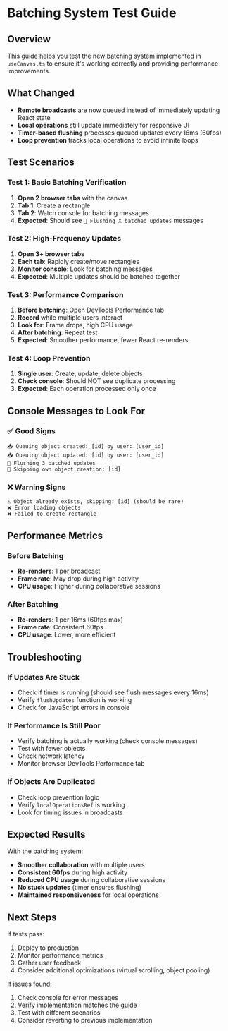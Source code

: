 # Batching System Test Guide

## Overview
This guide helps you test the new batching system implemented in `useCanvas.ts` to ensure it's working correctly and providing performance improvements.

## What Changed
- **Remote broadcasts** are now queued instead of immediately updating React state
- **Local operations** still update immediately for responsive UI
- **Timer-based flushing** processes queued updates every 16ms (60fps)
- **Loop prevention** tracks local operations to avoid infinite loops

## Test Scenarios

### Test 1: Basic Batching Verification
1. **Open 2 browser tabs** with the canvas
2. **Tab 1**: Create a rectangle
3. **Tab 2**: Watch console for batching messages
4. **Expected**: Should see `🔄 Flushing X batched updates` messages

### Test 2: High-Frequency Updates
1. **Open 3+ browser tabs**
2. **Each tab**: Rapidly create/move rectangles
3. **Monitor console**: Look for batching messages
4. **Expected**: Multiple updates should be batched together

### Test 3: Performance Comparison
1. **Before batching**: Open DevTools Performance tab
2. **Record** while multiple users interact
3. **Look for**: Frame drops, high CPU usage
4. **After batching**: Repeat test
5. **Expected**: Smoother performance, fewer React re-renders

### Test 4: Loop Prevention
1. **Single user**: Create, update, delete objects
2. **Check console**: Should NOT see duplicate processing
3. **Expected**: Each operation processed only once

## Console Messages to Look For

### ✅ Good Signs
```
📥 Queuing object created: [id] by user: [user_id]
📥 Queuing object updated: [id] by user: [user_id]
🔄 Flushing 3 batched updates
🔄 Skipping own object creation: [id]
```

### ❌ Warning Signs
```
⚠️ Object already exists, skipping: [id] (should be rare)
❌ Error loading objects
❌ Failed to create rectangle
```

## Performance Metrics

### Before Batching
- **Re-renders**: 1 per broadcast
- **Frame rate**: May drop during high activity
- **CPU usage**: Higher during collaborative sessions

### After Batching
- **Re-renders**: 1 per 16ms (60fps max)
- **Frame rate**: Consistent 60fps
- **CPU usage**: Lower, more efficient

## Troubleshooting

### If Updates Are Stuck
- Check if timer is running (should see flush messages every 16ms)
- Verify `flushUpdates` function is working
- Check for JavaScript errors in console

### If Performance Is Still Poor
- Verify batching is actually working (check console messages)
- Test with fewer objects
- Check network latency
- Monitor browser DevTools Performance tab

### If Objects Are Duplicated
- Check loop prevention logic
- Verify `localOperationsRef` is working
- Look for timing issues in broadcasts

## Expected Results

With the batching system:
- **Smoother collaboration** with multiple users
- **Consistent 60fps** during high activity
- **Reduced CPU usage** during collaborative sessions
- **No stuck updates** (timer ensures flushing)
- **Maintained responsiveness** for local operations

## Next Steps

If tests pass:
1. Deploy to production
2. Monitor performance metrics
3. Gather user feedback
4. Consider additional optimizations (virtual scrolling, object pooling)

If issues found:
1. Check console for error messages
2. Verify implementation matches the guide
3. Test with different scenarios
4. Consider reverting to previous implementation
